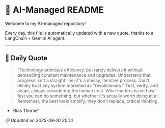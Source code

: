 # 🧠 AI-Managed README

Welcome to my AI-managed repository!

Every day, this file is automatically updated with a new quote, thanks to a LangChain + Gemini AI agent.

---

## 📅 Daily Quote

> "Technology promises efficiency, but rarely delivers it without demanding constant maintenance and upgrades. Understand that progress isn't a straight line; it's a messy, iterative process. Don't blindly trust any system marketed as "revolutionary." Test, verify, and adapt, always considering the human cost. What matters is not how fast you can do something, but whether it's actually worth doing at all. Remember, the best tools amplify, they don't replace, critical thinking.

- Elias Thorne"

*🕒 Updated on 2025-09-20 20:10*
